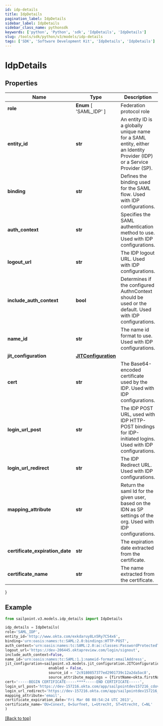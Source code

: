 ```yaml
---
id: idp-details
title: IdpDetails
pagination_label: IdpDetails
sidebar_label: IdpDetails
sidebar_class_name: pythonsdk
keywords: ['python', 'Python', 'sdk', 'IdpDetails', 'IdpDetails'] 
slug: /tools/sdk/python/v3/models/idp-details
tags: ['SDK', 'Software Development Kit', 'IdpDetails', 'IdpDetails']
---
```


# IdpDetails


## Properties

Name | Type | Description | Notes
------------ | ------------- | ------------- | -------------
**role** |  **Enum** [  'SAML_IDP' ] | Federation protocol role | [optional] 
**entity_id** | **str** | An entity ID is a globally unique name for a SAML entity, either an Identity Provider (IDP) or a Service Provider (SP). | [optional] 
**binding** | **str** | Defines the binding used for the SAML flow. Used with IDP configurations. | [optional] 
**auth_context** | **str** | Specifies the SAML authentication method to use. Used with IDP configurations. | [optional] 
**logout_url** | **str** | The IDP logout URL. Used with IDP configurations. | [optional] 
**include_auth_context** | **bool** | Determines if the configured AuthnContext should be used or the default. Used with IDP configurations. | [optional] [default to False]
**name_id** | **str** | The name id format to use. Used with IDP configurations. | [optional] 
**jit_configuration** | [**JITConfiguration**](jit-configuration) |  | [optional] 
**cert** | **str** | The Base64-encoded certificate used by the IDP. Used with IDP configurations. | [optional] 
**login_url_post** | **str** | The IDP POST URL, used with IDP HTTP-POST bindings for IDP-initiated logins. Used with IDP configurations. | [optional] 
**login_url_redirect** | **str** | The IDP Redirect URL. Used with IDP configurations. | [optional] 
**mapping_attribute** | **str** | Return the saml Id for the given user, based on the IDN as SP settings of the org. Used with IDP configurations. | [optional] 
**certificate_expiration_date** | **str** | The expiration date extracted from the certificate. | [optional] 
**certificate_name** | **str** | The name extracted from the certificate. | [optional] 
}

## Example

```python
from sailpoint.v3.models.idp_details import IdpDetails

idp_details = IdpDetails(
role='SAML_IDP',
entity_id='http://www.okta.com/exkdaruy8Ln5Ry7C54x6',
binding='urn:oasis:names:tc:SAML:2.0:bindings:HTTP-POST',
auth_context='urn:oasis:names:tc:SAML:2.0:ac:classes:PasswordProtectedTransport',
logout_url='https://dev-206445.oktapreview.com/login/signout',
include_auth_context=False,
name_id='urn:oasis:names:tc:SAML:1.1:nameid-format:emailAddress',
jit_configuration=sailpoint.v3.models.jit_configuration.JITConfiguration(
                    enabled = False, 
                    source_id = '2c9180857377ed2901739c12a2da5ac8', 
                    source_attribute_mappings = {firstName=okta.firstName, lastName=okta.lastName, email=okta.email}, ),
cert='-----BEGIN CERTIFICATE-----****-----END CERTIFICATE-----',
login_url_post='https://dev-157216.okta.com/app/sailpointdev157216_cdovsaml_1/exkdaruy8Ln5Ry7C54x6/sso/saml',
login_url_redirect='https://dev-157216.okta.com/app/sailpointdev157216_cdovsaml_1/exkdaruy8Ln5Ry7C54x6/sso/saml',
mapping_attribute='email',
certificate_expiration_date='Fri Mar 08 08:54:24 UTC 2013',
certificate_name='OU=Conext, O=Surfnet, L=Utrecht, ST=Utrecht, C=NL'
)

```
[[Back to top]](#) 

